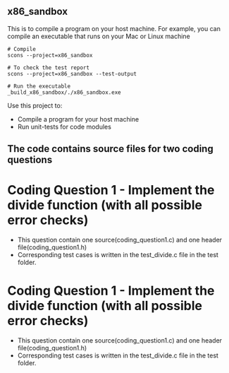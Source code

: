 ## x86_sandbox

This is to compile a program on your host machine. For example, you can compile an executable that runs on your Mac or Linux machine

```
# Compile
scons --project=x86_sandbox

# To check the test report
scons --project=x86_sandbox --test-output

# Run the executable
_build_x86_sandbox/./x86_sandbox.exe
```

Use this project to:
* Compile a program for your host machine
* Run unit-tests for code modules

## The code contains source files for two coding questions
# Coding Question 1 - Implement the divide function (with all possible error checks)
- This question contain one source(coding_question1.c) and one header file(coding_question1.h)
- Corresponding test cases is written in the test_divide.c file in the test folder. 

# Coding Question 1 - Implement the divide function (with all possible error checks)
- This question contain one source(coding_question1.c) and one header file(coding_question1.h)
- Corresponding test cases is written in the test_divide.c file in the test folder. 

